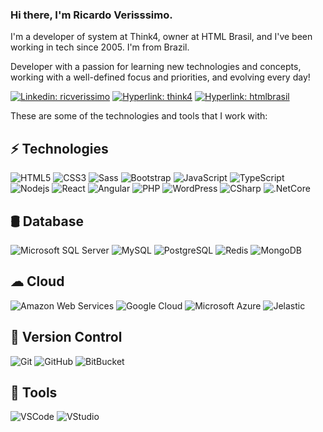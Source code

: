 ### Hi there, I'm Ricardo Verisssimo.

I'm a developer of system at Think4, owner at HTML Brasil, and I've been working in tech since 2005. I'm from Brazil.

Developer with a passion for learning new technologies and concepts, working with a well-defined focus and priorities, and evolving every day!

[![Linkedin: ricverissimo](https://img.shields.io/badge/-Linkedin-blue?style=flat-square&logo=Linkedin&logoColor=white&link=https://www.linkedin.com/in/ricverissimo/)](https://www.linkedin.com/in/ricverissimo/) [![Hyperlink: think4](https://img.shields.io/badge/-%F0%9F%94%97%20Think4-fdd600?style=flat-square&logo=hyperlink&link=https://www.think4.com.br)](https://www.think4.com.br) [![Hyperlink: htmlbrasil](https://img.shields.io/badge/-%F0%9F%94%97%20HTML%20Brasil-039919?style=flat-square&logo=hyperlink&link=https://www.htmlbrasil.com.br)](https://www.htmlbrasil.com.br)

These are some of the technologies and tools that I work with:

## ⚡ Technologies
![HTML5](https://img.shields.io/badge/-HTML5-E34F26?style=flat-square&logo=html5&logoColor=white)
![CSS3](https://img.shields.io/badge/-CSS3-1572B6?style=flat-square&logo=css3&logoColor=white)
![Sass](https://img.shields.io/badge/-Sass-CC6699?style=flat-square&logo=sass&logoColor=white)
![Bootstrap](https://img.shields.io/badge/-Bootstrap-563D7C?style=flat-square&logo=bootstrap&logoColor=white)
![JavaScript](https://img.shields.io/badge/-JavaScript-2C2255?style=flat-square&logo=javascript&logoColor=white)
![TypeScript](https://img.shields.io/badge/-TypeScript-orange?style=flat-square&logo=typescript&logoColor=white)
![Nodejs](https://img.shields.io/badge/-Nodejs-339933?style=flat-square&logo=Node.js&logoColor=white)
![React](https://img.shields.io/badge/-React-purple?style=flat-square&logo=react&logoColor=white)
![Angular](https://img.shields.io/badge/-Angular-blue?style=flat-square&logo=angular&logoColor=white)
![PHP](https://img.shields.io/badge/-PHP-2C2255?style=flat-square&logo=php&logoColor=white)
![WordPress](https://img.shields.io/badge/-WordPress-blue?style=flat-square&logo=wordpress&logoColor=white)
![CSharp](https://img.shields.io/badge/-CSharp-gray?style=flat-square&logo=csharp&logoColor=white)
![.NetCore](https://img.shields.io/badge/-.NetCore-131921?style=flat-square&logo=csharp&logoColor=white)

## 🛢️ Database
![Microsoft SQL Server](https://img.shields.io/badge/-SQL%20Server-CC2927?style=flat-square&logo=microsoft-sql-server&logoColor=white)
![MySQL](https://img.shields.io/badge/-MySQL-3880FF?style=flat-square&logo=mysql&logoColor=white)
![PostgreSQL](https://img.shields.io/badge/-PostgreSQL-4479A1?style=flat-square&logo=postgresql&logoColor=white)
![Redis](https://img.shields.io/badge/-Redis-pink?style=flat-square&logo=Redis&logoColor=white)
![MongoDB](https://img.shields.io/badge/-MongoDB-green?style=flat-square&logo=mongodb&logoColor=white)

## ☁ Cloud
![Amazon Web Services](https://img.shields.io/badge/Amazon%20Web%20Services-131921?style=flat-square&logo=amazon&logoColor=white)
![Google Cloud](https://img.shields.io/badge/Google%20Cloud-E0234E?style=flat-square&logo=google-cloud&logoColor=white)
![Microsoft Azure](https://img.shields.io/badge/Microsoft%20Azure-0089D6?style=flat-square&logo=microsoft-azure&logoColor=white)
![Jelastic](https://img.shields.io/badge/-%E2%AC%A0%20Jelastic-0089D6?style=flat-square&logo=ciclone&logoColor=white)

## 🌿 Version Control
![Git](https://img.shields.io/badge/-Git-gray?style=flat-square&logo=git&logoColor=white)
![GitHub](https://img.shields.io/badge/-GitHub-purple?style=flat-square&logo=github&logoColor=white)
![BitBucket](https://img.shields.io/badge/-BitBucket-darkblue?style=flat-square&logo=bitbucket&logoColor=white)

## 🧰 Tools
![VSCode](https://img.shields.io/badge/-VSCode-007ACC?style=flat-square&logo=visual-studio-code&logoColor=white)
![VStudio](https://img.shields.io/badge/-VSudio-2C2255?style=flat-square&logo=visual-studio&logoColor=white)
